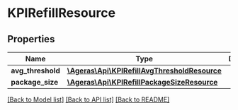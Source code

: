 # KPIRefillResource

## Properties
Name | Type | Description | Notes
------------ | ------------- | ------------- | -------------
**avg_threshold** | [**\Ageras\Api\KPIRefillAvgThresholdResource**](KPIRefillAvgThresholdResource.md) |  | [optional] 
**package_size** | [**\Ageras\Api\KPIRefillPackageSizeResource**](KPIRefillPackageSizeResource.md) |  | [optional] 

[[Back to Model list]](../README.md#documentation-for-models) [[Back to API list]](../README.md#documentation-for-api-endpoints) [[Back to README]](../README.md)


